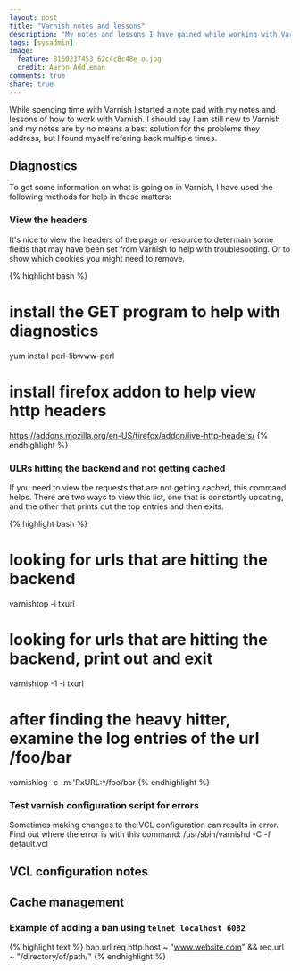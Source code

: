 ```yaml
---
layout: post
title: "Varnish notes and lessons"
description: "My notes and lessons I have gained while working with Varnish."
tags: [sysadmin]
image:
  feature: 8160237453_62c4c8c48e_o.jpg
  credit: Aaron Addleman
comments: true
share: true
---
```


While spending time with Varnish I started a note pad with my notes and lessons of how to work with Varnish. I should say I am still new to Varnish and my notes are by no means a best solution for the problems they address, but I found myself refering back multiple times.

##  Diagnostics

To get some information on what is going on in Varnish, I have used the following methods for help in these matters:

### View the headers

It's nice to view the headers of the page or resource to determain some fields that may have been set from Varnish to help with troublesooting. Or to show which cookies you might need to remove.

{% highlight bash %}
# install the GET program to help with diagnostics
yum install perl-libwww-perl
# install firefox addon to help view http headers
https://addons.mozilla.org/en-US/firefox/addon/live-http-headers/
{% endhighlight %}

### ULRs hitting the backend and not getting cached

If you need to view the requests that are not getting cached, this command helps. There are two ways to view this list, one that is constantly updating, and the other that prints out the top entries and then exits.

{% highlight bash %}
# looking for urls that are hitting the backend
varnishtop -i txurl
# looking for urls that are hitting the backend, print out and exit
varnishtop -1 -i txurl
# after finding the heavy hitter, examine the log entries of the url /foo/bar
varnishlog -c -m 'RxURL:^/foo/bar
{% endhighlight %}


### Test varnish configuration script for errors

Sometimes making changes to the VCL configuration can results in error. Find out where the error is with this command:  /usr/sbin/varnishd -C -f default.vcl

## VCL configuration notes

## Cache management

### Example of adding a ban using `telnet localhost 6082`

{% highlight text %}
ban.url req.http.host ~ "www.website.com" && req.url ~ "/directory/of/path/"
{% endhighlight %}
